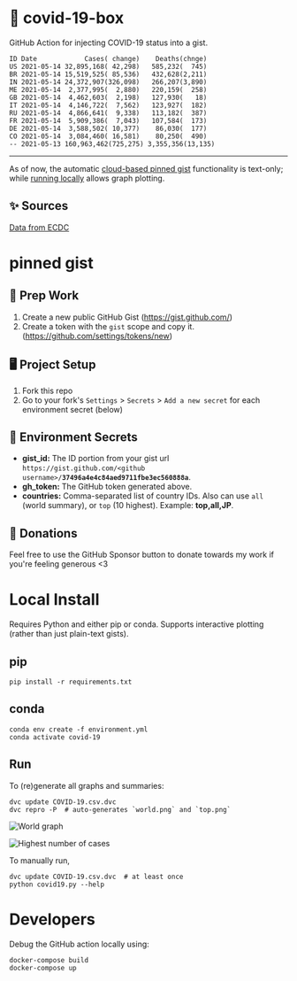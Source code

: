 # 🏥 covid-19-box

GitHub Action for injecting COVID-19 status into a gist.

```
ID Date            Cases( change)    Deaths(chnge)
US 2021-05-14 32,895,168( 42,298)   585,232(  745)
BR 2021-05-14 15,519,525( 85,536)   432,628(2,211)
IN 2021-05-14 24,372,907(326,098)   266,207(3,890)
ME 2021-05-14  2,377,995(  2,880)   220,159(  258)
GB 2021-05-14  4,462,603(  2,198)   127,930(   18)
IT 2021-05-14  4,146,722(  7,562)   123,927(  182)
RU 2021-05-14  4,866,641(  9,338)   113,182(  387)
FR 2021-05-14  5,909,386(  7,043)   107,584(  173)
DE 2021-05-14  3,588,502( 10,377)    86,030(  177)
CO 2021-05-14  3,084,460( 16,581)    80,250(  490)
-- 2021-05-13 160,963,462(725,275) 3,355,356(13,135)
```

---

As of now, the automatic [cloud-based pinned gist](#pinned-gist) functionality is text-only;
while [running locally](#local-install) allows graph plotting.

## ✨ Sources

[Data from ECDC](https://www.ecdc.europa.eu/en/publications-data/download-todays-data-geographic-distribution-covid-19-cases-worldwide)

# pinned gist

## 🎒 Prep Work
1. Create a new public GitHub Gist (https://gist.github.com/)
1. Create a token with the `gist` scope and copy it. (https://github.com/settings/tokens/new)

## 🖥 Project Setup
1. Fork this repo
1. Go to your fork's `Settings` > `Secrets` > `Add a new secret` for each environment secret (below)

## 🤫 Environment Secrets
- **gist_id:** The ID portion from your gist url `https://gist.github.com/<github username>/`**`37496a4e4c84aed9711fbe3ec560888a`**.
- **gh_token:** The GitHub token generated above.
- **countries:** Comma-separated list of country IDs. Also can use `all` (world summary), or `top` (10 highest). Example: **top,all,JP**.

## 💸 Donations

Feel free to use the GitHub Sponsor button to donate towards my work if you're feeling generous <3

# Local Install

Requires Python and either pip or conda. Supports interactive plotting (rather than just plain-text gists).

## pip

```
pip install -r requirements.txt
```

## conda

```
conda env create -f environment.yml
conda activate covid-19
```

## Run

To (re)generate all graphs and summaries:

```
dvc update COVID-19.csv.dvc
dvc repro -P  # auto-generates `world.png` and `top.png`
```

![World graph](world.png)

![Highest number of cases](top.png)

To manually run,

```
dvc update COVID-19.csv.dvc  # at least once
python covid19.py --help
```

# Developers

Debug the GitHub action locally using:

```
docker-compose build
docker-compose up
```
